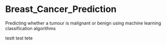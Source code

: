 # Breast_Cancer_Prediction
Predicting whether a tumour is malignant or benign using machine learning classification algorithms

testt test tete
